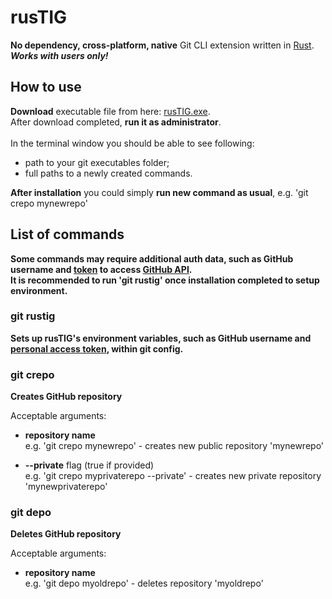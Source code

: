 # rusTIG
**No dependency, cross-platform, native** Git CLI extension written in [Rust](https://www.rust-lang.org/).<br/>
***Works with users only!***
## How to use
**Download** executable file from here: [rusTIG.exe](https://github.com/FireWall-e/rusTIG/raw/master/target/release/rusTIG.exe).<br/>
After download completed, **run it as administrator**.<br/>
<br/>In the terminal window you should be able to see following:
* path to your git executables folder;
* full paths to a newly created commands.

**After installation** you could simply **run new command as usual**, e.g. 'git crepo mynewrepo'
## List of commands
**Some commands may require additional auth data, such as GitHub username and [token](https://help.github.com/en/github/authenticating-to-github/creating-a-personal-access-token-for-the-command-line#creating-a-token) to access [GitHub API](https://developer.github.com/v3/).<br/>
It is recommended to run 'git rustig' once installation completed to setup environment.**
### git rustig
**Sets up rusTIG's environment variables, such as GitHub username and [personal access token](https://help.github.com/en/github/authenticating-to-github/creating-a-personal-access-token-for-the-command-line#creating-a-token), within git config.**
### git crepo<br/>
**Creates GitHub repository**<br/>

Acceptable arguments:
- **repository name**<br/>
  e.g. 'git crepo mynewrepo' - creates new public repository 'mynewrepo'
  
- **--private** flag (true if provided)<br/>
  e.g. 'git crepo myprivaterepo --private' - creates new private repository 'mynewprivaterepo'
### git depo
**Deletes GitHub repository**<br/>

Acceptable arguments:
- **repository name**<br/>
  e.g. 'git depo myoldrepo' - deletes repository 'myoldrepo'
